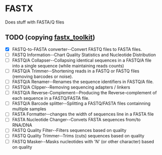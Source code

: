 # FASTX

Does stuff with FASTA/Q files

## TODO (copying [fastx_toolkit](http://hannonlab.cshl.edu/fastx_toolkit/))

- [x] FASTQ-to-FASTA converter--Convert FASTQ files to FASTA files.
- [ ] FASTQ Information--Chart Quality Statistics and Nucleotide Distribution
- [ ] FASTQ/A Collapser--Collapsing identical sequences in a FASTQ/A file into a single sequence (while maintaining reads counts)
- [ ] FASTQ/A Trimmer--Shortening reads in a FASTQ or FASTQ files (removing barcodes or noise).
- [ ] FASTQ/A Renamer--Renames the sequence identifiers in FASTQ/A file.
- [ ] FASTQ/A Clipper--Removing sequencing adapters / linkers
- [ ] FASTQ/A Reverse-Complement--Producing the Reverse-complement of each sequence in a FASTQ/FASTA file.
- [ ] FASTQ/A Barcode splitter--Splitting a FASTQ/FASTA files containning multiple samples
- [ ] FASTA Formatter--changes the width of sequences line in a FASTA file
- [ ] FASTA Nucleotide Changer--Convets FASTA sequences from/to RNA/DNA
- [ ] FASTQ Quality Filter--Filters sequences based on quality
- [ ] FASTQ Quality Trimmer--Trims (cuts) sequences based on quality
- [ ] FASTQ Masker--Masks nucleotides with 'N' (or other character) based on quality
